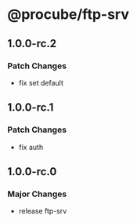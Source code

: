 # @procube/ftp-srv

## 1.0.0-rc.2

### Patch Changes

- fix set default

## 1.0.0-rc.1

### Patch Changes

- fix auth

## 1.0.0-rc.0

### Major Changes

- release ftp-srv
